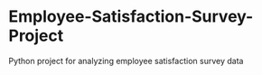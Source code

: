 # Employee-Satisfaction-Survey-Project
Python project for analyzing employee satisfaction survey data
